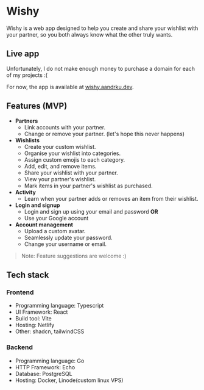 # Wishy 
Wishy is a web app designed to help you create and share your wishlist with your partner, so you both always know what the other truly wants.

## Live app
Unfortunately, I do not make enough money to purchase a domain for each of my projects :( 

For now, the app is available at [wishy.aandrku.dev](wishy.aandkru.dev).

## Features (MVP)
- **Partners**
  - Link accounts with your partner.
  - Change or remove your partner. (let's hope this never happens)
- **Wishlists**
    - Create your custom wishlist.
    - Organise your wishlist into categories.
    - Assign custom emojis to each category.
    - Add, edit, and remove items.
    - Share your wishlist with your partner.
    - View your partner's wishlist.
    - Mark items in your partner's wishlist as purchased.
- **Activity**
    - Learn when your partner adds or removes an item from their wishlist.
- **Login and signup**
    - Login and sign up using your email and password **OR**
    - Use your Google account
- **Account management**
    - Upload a custom avatar.
    - Seamlessly update your password.
    - Change your username or email.

> Note: Feature suggestions are welcome :)

## Tech stack

### Frontend
- Programming language: Typescript
- UI Framework: React
- Build tool: Vite
- Hosting: Netlify
- Other: shadcn, tailwindCSS
### Backend
- Programming language: Go
- HTTP Framework: Echo
- Database: PostgreSQL
- Hosting: Docker, Linode(custom linux VPS)


